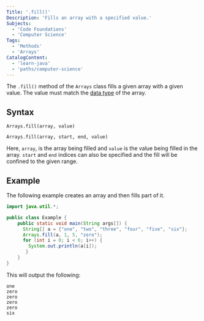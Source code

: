```yaml
---
Title: '.fill()'
Description: 'Fills an array with a specified value.'
Subjects:
  - 'Code Foundations'
  - 'Computer Science'
Tags:
  - 'Methods'
  - 'Arrays'
CatalogContent:
  - 'learn-java'
  - 'paths/computer-science'
---
```


The `.fill()` method of the `Arrays` class fills a given array with a given value. The value must match the [data type](https://www.codecademy.com/resources/docs/java/data-types) of the array.

## Syntax

```pseudo
Arrays.fill(array, value)

Arrays.fill(array, start, end, value)
```

Here, `array`, is the array being filled and `value` is the value being filled in the array. `start` and `end` indices can also be specified and the fill will be confined to the given range.

## Example

The following example creates an array and then fills part of it.

```java
import java.util.*;

public class Example {
    public static void main(String args[]) {
      String[] a = {"one", "two", "three", "four", "five", "six"};
      Arrays.fill(a, 1, 5, "zero");
      for (int i = 0; i < 6; i++) {
        System.out.println(a[i]);
       }
    }
}
```

This will output the following:

```shell
one
zero
zero
zero
zero
six
```

